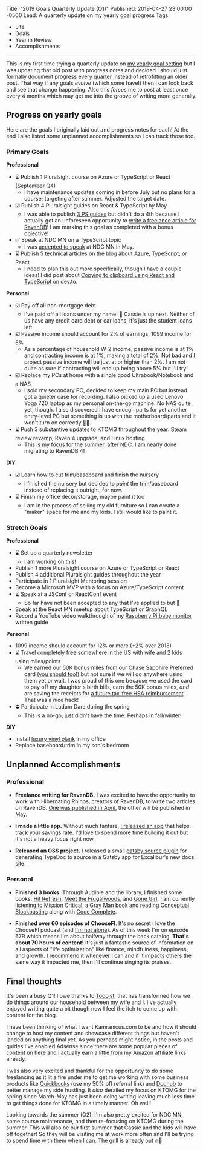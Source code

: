 Title: "2019 Goals Quarterly Update (Q1)"
Published: 2019-04-27 23:00:00 -0500
Lead: A quarterly update on my yearly goal progress
Tags:
- Life
- Goals
- Year in Review
- Accomplishments
---

[baby-pi]: https://kamranicus.com/guides/raspberry-pi-3-baby-monitor
[vinyl-plank]: https://www.youtube.com/watch?v=OJqk2iS_jyQ

This is my first time trying a quarterly update on [my yearly goal setting](https://kamranicus.com/posts/2018-12-20-year-in-review-2019-goals) but I was updating that old post with progress notes and decided I should just formally document progress every quarter instead of retrofitting an older post. That way if any goals *evolve* (which some have!) then I can look back and see that change happening. Also this *forces* me to post at least once every 4 months which may get me into the groove of writing more generally.

## Progress on yearly goals

Here are the goals I originally laid out and progress notes for each! At the end I also listed some unplanned accomplishments so I can track those too.

### Primary Goals

**Professional**

- ⌛ Publish 1 Pluralsight course on Azure or TypeScript or React (~~September~~ Q4)
  - I have maintenance updates coming in before July but no plans for a course; targeting after summer. Adjusted the target date.
- ☑️ Publish 4 Pluralsight guides on React & TypeScript by May
  - I was able to publish [3 PS guides](https://kamranicus.com/guides) but didn't do a 4th because I actually got an unforeseen opportunity to [write a freelance article for RavenDB](https://kamranicus.com/posts/2019-04-04-ravendb-data-modeling-with-indexes)! I am marking this goal as completed with a bonus objective!
- ✅ Speak at NDC MN on a TypeScript topic
  - I was [accepted to speak](https://kamranicus.com/posts/2019-02-01-ndc-minnesota-flexible-ui-with-react-graphql-typescript) at NDC MN in May.
- ⌛ Publish 5 technical articles on the blog about Azure, TypeScript, or React
  - I need to plan this out more specifically, though I have a couple ideas! I did post about [Copying to clipboard using React and TypeScript](https://dev.to/kamranayub/copying-to-the-clipboard-using-react-typescript-material-ui-4fdb) on dev.to.

**Personal**

- ☑️ Pay off all non-mortgage debt
  - I've paid off all loans under my name! 🎉 Cassie is up next. Neither of us have any credit card debt or car loans, it's just the student loans left.
- ☑️ Passive income should account for 2% of earnings, 1099 income for 5%
  - As a percentage of household W-2 income, passive income is at 1% and contracting income is at 1%, making a total of 2%. Not bad and I project passive income will be just at or higher than 2%. I am not quite as sure if contracting will end up being above 5% but I'll try!
- ☑️ Replace my PCs at home with a single good Ultrabook/Notebook and a NAS
  - I sold my secondary PC, decided to keep my main PC but instead got a quieter case for recording. I also picked up a used Lenovo Yoga 720 laptop as my personal on-the-go machine. No NAS quite yet, though. I also discovered I have enough parts for yet another entry-level PC but something is up with the motherboard/parts and it won't turn on correctly 🤷‍♂️.
- ⌛ Push 3 substantive updates to KTOMG throughout the year: Steam review revamp, Raven 4 upgrade, and Linux hosting
  - This is my focus for the summer, after NDC. I am nearly done migrating to RavenDB 4!

**DIY**

- ☑️ Learn how to cut trim/baseboard and finish the nursery
  - I finished the nursery but decided to *paint* the trim/baseboard instead of replacing it outright, for now.
- ⌛ Finish my office decor/storage, maybe paint it too
  - I am in the process of selling my old furniture so I can create a "maker" space for me and my kids. I still would like to paint it.

### Stretch Goals

**Professional**

- ⌛ Set up a quarterly newsletter
  - I am working on this!
- Publish 1 more Pluralsight course on Azure or TypeScript or React
- Publish 4 additional Pluralsight guides throughout the year
- Participate in 1 Pluralsight Mentoring session
- Become a Microsoft MVP with a focus on Azure/TypeScript content
- ⌛ Speak at a JSConf or ReactConf event
  - So far have not been accepted to any that I've applied to but 🤞
- Speak at the React MN meetup about TypeScript or GraphQL
- Record a YouTube video walkthrough of my [Raspberry Pi baby monitor][baby-pi] written guide

**Personal**

- 1099 income should account for 12% or more (+2% over 2018)
- ⌛ Travel completely free somewhere in the US with wife and 2 kids using miles/points
  - We earned our 50K bonus miles from our Chase Sapphire Preferred card ([you should too!](https://www.choosefi.com/all-articles/travel-rewards/)) but not sure if we will go anywhere using them yet or wait. I was proud of this one because we used the card to pay off my daughter's birth bills, earn the 50K bonus miles, *and* are saving the receipts for [a future tax-free HSA reimbursement](https://www.choosefi.com/use-your-hsa-to-provide-income-in-retirement/). That was a nice hack!
- ⛔ Participate in Ludum Dare during the spring
  - This is a no-go, just didn't have the time. Perhaps in fall/winter!

**DIY**

- Install [luxury vinyl plank][vinyl-plank] in my office
- Replace baseboard/trim in my son's bedroom

## Unplanned Accomplishments

### Professional

- **Freelance writing for RavenDB.** I was excited to have the opportunity to work with Hibernating Rhinos, creators of RavenDB, to write two articles on RavenDB. [One was published in April]((https://kamranicus.com/posts/2019-04-04-ravendb-data-modeling-with-indexes)), the other will be published in May.

- **I made a little app.** Without much fanfare, [I released an app](https://reachfi.app/update/2019-02-19-initial-release/) that helps track your savings rate. I'd love to spend more time building it out but it's not a heavy focus right now.

- **Released an OSS project.** I released a small [gatsby source plugin](https://www.gatsbyjs.org/packages/gatsby-source-typedoc/?=gatsby-source-type) for generating TypeDoc to source in a Gatsby app for Excalibur's new docs site.

### Personal

- **Finished 3 books.** Through Audible and the library, I finished some books: [Hit Refresh](https://www.goodreads.com/book/show/30835567-hit-refresh), [Meet the Frugalwoods](https://www.goodreads.com/book/show/35068719-meet-the-frugalwoods), and [Gone Girl](https://www.goodreads.com/book/show/19288043-gone-girl). I am currently listening to [Mission Critical, a Gray Man book](https://www.goodreads.com/book/show/40187317-mission-critical) and reading [Conceptual Blockbusting](https://www.goodreads.com/book/show/110312.Conceptual_Blockbusting) along with [Code Complete](https://www.goodreads.com/book/show/4845.Code_Complete).

- **Finished over 60 episodes of ChooseFI**. It's [no secret](https://twitter.com/kamranayub/status/1082390375560593408) I love the ChooseFI podcast (and [I'm not alone](https://podcasts.apple.com/us/podcast/choosefi/id1187770032)). As of this week I'm on episode 67R which means I'm about halfway through the back catalog. **That's about 70 hours of content!** It's just a fantastic source of information on all aspects of "life optimization" like finance, mindfulness, happiness, and growth. I recommend it whenever I can and if it impacts others the same way it impacted me, then I'll continue singing its praises.

## Final thoughts

It's been a busy Q1! I owe thanks to [Todoist](https://todoist.com), that has transformed how we do things around our household between my wife and I. I've actually enjoyed writing quite a bit though now I feel the itch to come up with content for the blog. 

I have been thinking of what I want Kamranicus.com to be and how it should change to host my content and showcase different things but haven't landed on anything final yet. As you perhaps might notice, in the posts and guides I've enabled Adsense since there are some popular pieces of content on here and I actually earn a little from my Amazon affiliate links already.

I was also very excited and thankful for the opportunity to do some freelancing as it lit a fire under me to get me working with some business products like [Quickbooks](http://fbuy.me/mou3m) (use my 50% off referral link) and [Dochub](http://dochub.com) to better manage my side hustling. It *also* derailed my focus on KTOMG for the spring since March-May has just been doing writing leaving much less time to get things done for KTOMG in a timely manner. Oh well!

Looking towards the summer (Q2), I'm also pretty excited for NDC MN, some course maintenance, and then re-focusing on KTOMG during the summer. This will also be our first summer that Cassie and the kids will have off together! So they will be visiting me at work more often and I'll be trying to spend time with them when I can. The grill is already out 🔥🍔